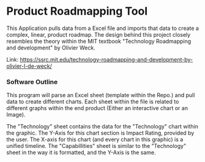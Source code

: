 # Product Roadmapping Tool

This Application pulls data from a Excel file and imports that data to create a complex, linear, product roadmap. The design behind this project closely resembles the theory within the MIT textbook "Technology Roadmapping and development" by Olivier Weck. 

Link: https://ssrc.mit.edu/technology-roadmapping-and-development-by-olivier-l-de-weck/


### Software Outline

This program will parse an Excel sheet (template within the Repo.) and pull data to create different charts. Each sheet within the file is related to different graphs within the end product (Either an interactive chart or an Image). 

The "Technology" sheet contains the data for the "Technology" chart within the graphic. The Y-Axis for this chart section is Impact Rating, provided by the user. The X-axis for this chart (and every chart in this graphic) is a unified timeline. The "Capabillities" sheet is similar to the "Technology" sheet in the way it is formatted, and the Y-Axis is the same. 


